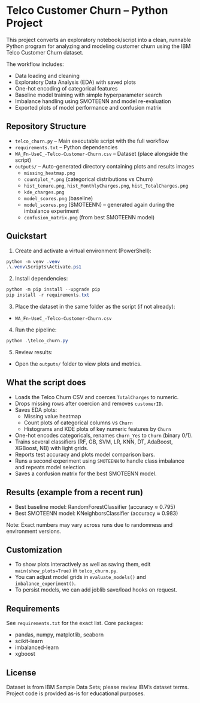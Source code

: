 # Telco Customer Churn – Python Project

This project converts an exploratory notebook/script into a clean, runnable Python program for analyzing and modeling customer churn using the IBM Telco Customer Churn dataset.

The workflow includes:
- Data loading and cleaning
- Exploratory Data Analysis (EDA) with saved plots
- One-hot encoding of categorical features
- Baseline model training with simple hyperparameter search
- Imbalance handling using SMOTEENN and model re-evaluation
- Exported plots of model performance and confusion matrix


## Repository Structure
- `telco_churn.py` – Main executable script with the full workflow
- `requirements.txt` – Python dependencies
- `WA_Fn-UseC_-Telco-Customer-Churn.csv` – Dataset (place alongside the script)
- `outputs/` – Auto-generated directory containing plots and results images
  - `missing_heatmap.png`
  - `countplot_*.png` (categorical distributions vs Churn)
  - `hist_tenure.png`, `hist_MonthlyCharges.png`, `hist_TotalCharges.png`
  - `kde_charges.png`
  - `model_scores.png` (baseline)
  - `model_scores.png` (SMOTEENN) – generated again during the imbalance experiment
  - `confusion_matrix.png` (from best SMOTEENN model)


## Quickstart
1) Create and activate a virtual environment (PowerShell):
```powershell
python -m venv .venv
.\.venv\Scripts\Activate.ps1
```

2) Install dependencies:
```powershell
python -m pip install --upgrade pip
pip install -r requirements.txt
```

3) Place the dataset in the same folder as the script (if not already):
- `WA_Fn-UseC_-Telco-Customer-Churn.csv`

4) Run the pipeline:
```powershell
python .\telco_churn.py
```

5) Review results:
- Open the `outputs/` folder to view plots and metrics.


## What the script does
- Loads the Telco Churn CSV and coerces `TotalCharges` to numeric.
- Drops missing rows after coercion and removes `customerID`.
- Saves EDA plots:
  - Missing value heatmap
  - Count plots of categorical columns vs `Churn`
  - Histograms and KDE plots of key numeric features by `Churn`
- One-hot encodes categoricals, renames `Churn_Yes` to `Churn` (binary 0/1).
- Trains several classifiers (RF, GB, SVM, LR, KNN, DT, AdaBoost, XGBoost, NB) with light grids.
- Reports test accuracy and plots model comparison bars.
- Runs a second experiment using `SMOTEENN` to handle class imbalance and repeats model selection.
- Saves a confusion matrix for the best SMOTEENN model.


## Results (example from a recent run)
- Best baseline model: RandomForestClassifier (accuracy ≈ 0.795)
- Best SMOTEENN model: KNeighborsClassifier (accuracy ≈ 0.983)

Note: Exact numbers may vary across runs due to randomness and environment versions.


## Customization
- To show plots interactively as well as saving them, edit `main(show_plots=True)` in `telco_churn.py`.
- You can adjust model grids in `evaluate_models()` and `imbalance_experiment()`.
- To persist models, we can add joblib save/load hooks on request.


## Requirements
See `requirements.txt` for the exact list. Core packages:
- pandas, numpy, matplotlib, seaborn
- scikit-learn
- imbalanced-learn
- xgboost


## License
Dataset is from IBM Sample Data Sets; please review IBM’s dataset terms. Project code is provided as-is for educational purposes.
